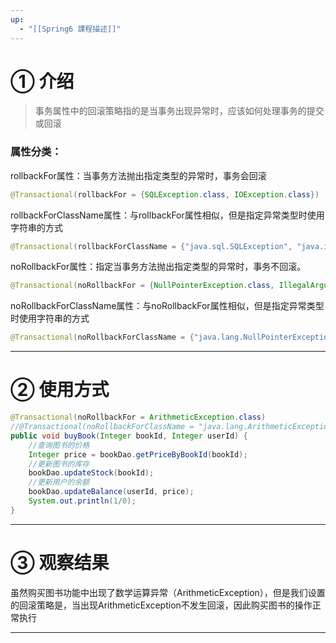 ```yaml
---
up:
  - "[[Spring6 課程描述]]"
---
```

# **① 介绍**

> 事务属性中的回滚策略指的是当事务出现异常时，应该如何处理事务的提交或回滚

### 属性分类：

rollbackFor属性：当事务方法抛出指定类型的异常时，事务会回滚

```java
@Transactional(rollbackFor = {SQLException.class, IOException.class})
```

rollbackForClassName属性：与rollbackFor属性相似，但是指定异常类型时使用字符串的方式

```java
@Transactional(rollbackForClassName = {"java.sql.SQLException", "java.io.IOException"})
```

noRollbackFor属性：指定当事务方法抛出指定类型的异常时，事务不回滚。

```java
@Transactional(noRollbackFor = {NullPointerException.class, IllegalArgumentException.class})
```

noRollbackForClassName属性：与noRollbackFor属性相似，但是指定异常类型时使用字符串的方式

```java
@Transactional(noRollbackForClassName = {"java.lang.NullPointerException", "java.lang.IllegalArgumentException"})
```

---

# **② 使用方式**

```java
@Transactional(noRollbackFor = ArithmeticException.class)
//@Transactional(noRollbackForClassName = "java.lang.ArithmeticException")
public void buyBook(Integer bookId, Integer userId) {
    //查询图书的价格
    Integer price = bookDao.getPriceByBookId(bookId);
    //更新图书的库存
    bookDao.updateStock(bookId);
    //更新用户的余额
    bookDao.updateBalance(userId, price);
    System.out.println(1/0);
}
```

---

# **③ 观察结果**

虽然购买图书功能中出现了数学运算异常（ArithmeticException），但是我们设置的回滚策略是，当出现ArithmeticException不发生回滚，因此购买图书的操作正常执行

---